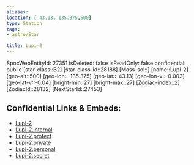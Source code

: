 ```yaml
---
aliases: 
location: [-43.13,-135.375,500]
type: Station
tags:
- astro/Star

title: Lupi-2
---
```

SpocWebEntityId: 27351
isDeleted: false
isReadOnly: false
confidential: public
[star-class::B2]
[star-class-id::28188]
[Mass-sol::]
[name::Lupi-2]
[geo-alt::500]
[geo-lon::-135.375]
[geo-lat::-43.13]
[geo-lon-v::-0.003]
[geo-lat-v::-0.04]
[bright-min::27]
[bright-max::27]
[Zodiac-index::2]
[ZodiacId::28132]
[NextStarId::27453]



## Confidential Links & Embeds: 
- [Lupi-2](../../../_public/astro/Star/Lupi-2.md) 
- [Lupi-2.internal](../../../_internal/astro/Star/Lupi-2.internal.md) 
- [Lupi-2.protect](../../../_protect/astro/Star/Lupi-2.protect.md) 
- [Lupi-2.private](../../../_private/astro/Star/Lupi-2.private.md) 
- [Lupi-2.personal](../../../_personal/astro/Star/Lupi-2.personal.md) 
- [Lupi-2.secret](../../../_secret/astro/Star/Lupi-2.secret.md) 

